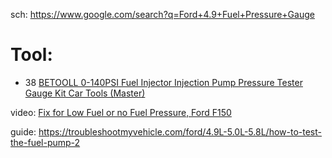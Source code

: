 sch: https://www.google.com/search?q=Ford+4.9+Fuel+Pressure+Gauge

# Tool:
- 38 [BETOOLL 0-140PSI Fuel Injector Injection Pump Pressure Tester Gauge Kit Car Tools (Master)](https://www.amazon.com/BETOOLL-0-140PSI-Injector-Injection-Pressure/dp/B00VV29NHM)

video: [Fix for Low Fuel or no Fuel Pressure, Ford F150](https://youtu.be/wuktkQBWBlw)

guide: https://troubleshootmyvehicle.com/ford/4.9L-5.0L-5.8L/how-to-test-the-fuel-pump-2
